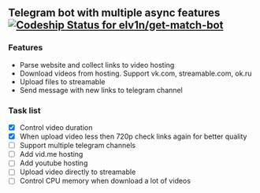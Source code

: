## Telegram bot with multiple async features[ ![Codeship Status for elv1n/get-match-bot](https://app.codeship.com/projects/47a08dc0-af79-0135-9ed0-02c35287bc4d/status?branch=master)](https://app.codeship.com/projects/257493)

### Features
* Parse website and collect links to video hosting
* Download videos from hosting. Support vk.com, streamable.com, ok.ru
* Upload files to streamable
* Send message with new links to telegram channel

### Task list
* [X] Control video duration
* [X] When upload video less then 720p check links again for better quality
* [ ] Support multiple telegram channels
* [ ] Add vid.me hosting
* [ ] Add youtube hosting
* [ ] Upload video directly to streamable
* [ ] Control CPU memory when download a lot of videos
